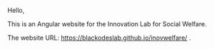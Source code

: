 Hello,

This is an Angular website for the Innovation Lab for Social Welfare. 

The website URL: https://blackodeslab.github.io/inovwelfare/ .
